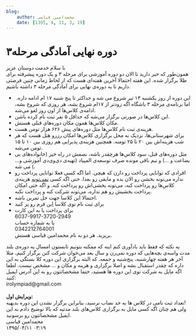 ```yaml
---
blog:
    author: محمدامین قیاسی
    date: [1395, 4, 11, 3, 19]
---
```

# دوره نهایی آمادگی مرحله۳

<div class="cnt">
با سلام خدمت دوستان عزیز<div>همون‌طور که خبر دارید تا الان دو دوره آموزشی برای مرحله ۳ و یک دوره پیشرفته برای طلا برگزار شده. این هفته احتمالا آخرین هفته‌ای هست که از لحاظ زمانی چنین فرصتی داریم تا یه دوره‌ی نهایی برای آمادگی مرحله ۳ داشته باشیم.</div>
<div>
<ul>
<li> این دوره از روز یکشنبه ۱۳ تیر شروع می شه و حداکثر تا پنج شنبه ۱۷ ام ادامه داره. اما برنامه‌ی مرحله‌ ۳ باشگاه اگه زودتر از ۱۷ام شروع بشه، هر روزی که شروع بشه، ادامه‌ی کلاس‌ها از اون روز لغو می‌شه. </li>
<li>این کلاس‌ها در صورتی برگزار می‌شه که حداقل ۵ نفر ثبت نام کرده باشن. </li>
<li>مکان کلاس‌ها همون مکان دوره‌های قبلی هستش.</li>
<li>هزینه‌ی ثبت نام کلاس‌ها مثل دوره‌های پیش ۶۲۶ هزار تومن هست.</li>
<li>برای شهرستانی‌ها، نزدیک به محل برگزاری کلاس‌ها امکان رزرو هتل هست که هر شب هزینه‌اش بین ۲۰ تا ۲۵ تومنه. همچنین هزینه‌ی پذیرایی هم روزی بین ۱۰ تا ۱۵ تومن می‌شه.</li>
<li>مثل دوره‌های قبل، سود کلاس‌ها هرچقدر باشه، نصفش در راه خیر (خانواده‌های بی بضاعت و ...) و نیم باقی مونده صرف توسعه‌ی المپیاد‌ (تهیه‌ی دی‌وی‌دی آموزشی و... ) می شه. </li>
<li>افرادی که توانایی پرداخت رو دارن که هیچی. اما اگه کسی فعلا توانایی پرداخت رو نداره می‌تونه بخشی رو الان بده و مابقی رو بعدا. حتی اگه کسی <u>نمی‌تونه</u> هزینه‌ی کلاس‌ها رو پرداخت کنه، می‌تونه بخشی‌اش رو پرداخت کنه. و اگه حتی امکان پرداخت بخشیش رو هم نداره، می‌تونه شرکت کنه و پرداخت نکنه.</li>
<li>احتمالا این کلاسا جهت حل تمرین باشه.</li>
<li>برای ثبت نام توی کلاسا <a href="https://docs.google.com/forms/d/1OloJeTkLk0SnWBPSaMJvBeqae9gM4Twm4LKgMkrWs48" target="_blank">این</a> فرم رو پر کنید </li>
<li>برای پرداخت یا به این کارت<br/>6037-9917-3720-2949<br/>یا به شماره حساب<br/>0342212764001<br/>بریزید. هر دو به نام محمدامین قیاسی هستش. <br/>
</li>
</ul>یه نکته که فقط باید یاد‌آوری کنم اینه که ممکنه بتونیم تابستون امسال یه دوره‌ی بلند مدت واسه‌ی بچه‌هایی که دوره نمی‌رن و سال بعد می‌خوان شرکت کنن برگزار کنیم، مثلا آخر هر هفته‌ چهارشنبه، پنج‌شنبه و جمعه. که البته برگزاری این دوره کلا بستگی به این داره که چقدر استقبال بشه و اصلا برگزاری و هزینه و مکان و ... مشخص نیست. لطفا اگه مایل به شرکت توی این دوره ها هستید، حتما مشخصاتتون رو به این آدرس ایمیل کنید:</div>
<div>irolympiad@gmail.com</div>
<div><br/></div>
<div><b>ویرایش اول:</b></div>
<div>تعداد ثبت نامی در کلاس ها به حد نصاب نرسید،‌ بنابراین برگزار نشدن این دوره بدیهیه!‌ </div>
<div>ولی هم چنان اگه کسی مایل به برگزاری کلاس‌های بلند مدتیه که بالا توضیح دادم به این ایمیل مشخصاتتون رو برسونید. </div>
</div>

<div class="blog-info">
    <div class="blog-author">محمدامین قیاسی</div>
    <div class="blog-date">۱۳۹۵/۰۴/۱۱ ۰۳:۱۹</div>
</div>

